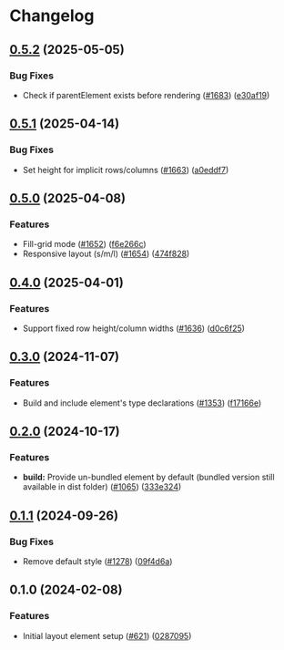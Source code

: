 # Changelog

## [0.5.2](https://github.com/EOX-A/EOxElements/compare/layout-v0.5.1...layout-v0.5.2) (2025-05-05)


### Bug Fixes

* Check if parentElement exists before rendering ([#1683](https://github.com/EOX-A/EOxElements/issues/1683)) ([e30af19](https://github.com/EOX-A/EOxElements/commit/e30af198682a8c962ee161a792056b25c82752bd))

## [0.5.1](https://github.com/EOX-A/EOxElements/compare/layout-v0.5.0...layout-v0.5.1) (2025-04-14)


### Bug Fixes

* Set height for implicit rows/columns ([#1663](https://github.com/EOX-A/EOxElements/issues/1663)) ([a0eddf7](https://github.com/EOX-A/EOxElements/commit/a0eddf76fc308f1ed46eb665eabf1faf28f7079e))

## [0.5.0](https://github.com/EOX-A/EOxElements/compare/layout-v0.4.0...layout-v0.5.0) (2025-04-08)


### Features

* Fill-grid mode ([#1652](https://github.com/EOX-A/EOxElements/issues/1652)) ([f6e266c](https://github.com/EOX-A/EOxElements/commit/f6e266cf73ac771895e03d02c995e06747e73614))
* Responsive layout (s/m/l) ([#1654](https://github.com/EOX-A/EOxElements/issues/1654)) ([474f828](https://github.com/EOX-A/EOxElements/commit/474f8285a5e27df65ba598f57a86219f642809d8))

## [0.4.0](https://github.com/EOX-A/EOxElements/compare/layout-v0.3.0...layout-v0.4.0) (2025-04-01)


### Features

* Support fixed row height/column widths ([#1636](https://github.com/EOX-A/EOxElements/issues/1636)) ([d0c6f25](https://github.com/EOX-A/EOxElements/commit/d0c6f253d9d39633cb4297f935b8fb28af94f152))

## [0.3.0](https://github.com/EOX-A/EOxElements/compare/layout-v0.2.0...layout-v0.3.0) (2024-11-07)


### Features

* Build and include element's type declarations ([#1353](https://github.com/EOX-A/EOxElements/issues/1353)) ([f17166e](https://github.com/EOX-A/EOxElements/commit/f17166e292ce546a2ff45433a05248330eb63713))

## [0.2.0](https://github.com/EOX-A/EOxElements/compare/layout-v0.1.1...layout-v0.2.0) (2024-10-17)


### Features

* **build:** Provide un-bundled element by default (bundled version still available in dist folder) ([#1065](https://github.com/EOX-A/EOxElements/issues/1065)) ([333e324](https://github.com/EOX-A/EOxElements/commit/333e324def0354992fadd4640fc2ee9b72a545b4))

## [0.1.1](https://github.com/EOX-A/EOxElements/compare/layout-v0.1.0...layout-v0.1.1) (2024-09-26)


### Bug Fixes

* Remove default style ([#1278](https://github.com/EOX-A/EOxElements/issues/1278)) ([09f4d6a](https://github.com/EOX-A/EOxElements/commit/09f4d6a73517e071377e5b1ccef9f10d4983970f))

## 0.1.0 (2024-02-08)


### Features

* Initial layout element setup ([#621](https://github.com/EOX-A/EOxElements/issues/621)) ([0287095](https://github.com/EOX-A/EOxElements/commit/0287095297269b057d9927f89ab1afd1bd9543bf))
